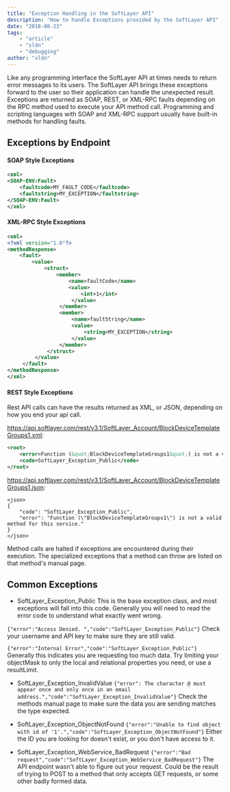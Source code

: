 ```yaml
---
title: "Exception Handling in the SoftLayer API"
description: "How to handle Exceptions provided by the SoftLayer API"
date: "2018-08-23"
tags:
    - "article"
    - "sldn"
    - "debugging"
author: "sldn"
---
```


Like any programming interface the SoftLayer API at times needs to return error messages to its users. The SoftLayer API brings these exceptions forward to the user so their application can handle the unexpected result. Exceptions are returned as SOAP, REST, or XML-RPC faults depending on the RPC method used to execute your API method call. Programming and scripting languages with SOAP and XML-RPC support usually have built-in methods for handling faults.

## Exceptions by Endpoint

#### SOAP Style Exceptions

```xml
<xml>
<SOAP-ENV:Fault>
    <faultcode>MY_FAULT_CODE</faultcode>
    <faultstring>MY_EXCEPTION</faultstring>
</SOAP-ENV:Fault>
</xml>
```

#### XML-RPC Style Exceptions

```xml
<xml>
<?xml version="1.0"?>
<methodResponse>
    <fault>
        <value>
            <struct>
                <member>
                    <name>faultCode</name>
                    <value>
                        <int>1</int>
                     </value>
                 </member>
                 <member>
                     <name>faultString</name>
                     <value>
                         <string>MY_EXCEPTION</string>
                     </value>
                 </member>
             </struct>
         </value>
     </fault>
</methodResponse>
</xml>
```
#### REST Style Exceptions

Rest API calls can have the results returned as XML, or JSON, depending on how you end your api call.

https://api.softlayer.com/rest/v3.1/SoftLayer_Account/BlockDeviceTemplateGroups1.xml:
```xml
<root>
    <error>Function (&quot;BlockDeviceTemplateGroups1&quot;) is not a valid method for this service.</error>
    <code>SoftLayer_Exception_Public</code>
</root>
```

https://api.softlayer.com/rest/v3.1/SoftLayer_Account/BlockDeviceTemplateGroups1.json:
```
<json>
{
    "code": "SoftLayer_Exception_Public",
    "error": "Function (\"BlockDeviceTemplateGroups1\") is not a valid method for this service."
}
</json>
```
Method calls are halted if exceptions are encountered during their execution.  The specialized exceptions that a method can throw are listed on that method's manual page.

## Common Exceptions 

- SoftLayer_Exception_Public
This is the base exception class, and most exceptions will fall into this code. Generally you will need to read the error code to understand what exactly went wrong.

`{"error":"Access Denied. ","code":"SoftLayer_Exception_Public"}`
Check your username and API key to make sure they are still valid. 

`{"error":"Internal Error","code":"SoftLayer_Exception_Public"}`
Generally this indicates you are requesting too much data. Try limiting your objectMask to only the local and relational properties you need, or use a resultLimit. 

- SoftLayer_Exception_InvalidValue
`{"error": The character @ must appear once and only once in an email address.","code":"SoftLayer_Exception_InvalidValue"}`
Check the methods manual page to make sure the data you are sending matches the type expected.

- SoftLayer_Exception_ObjectNotFound
`{"error":"Unable to find object with id of '1'.","code":"SoftLayer_Exception_ObjectNotFound"}`
Either the ID you are looking for doesn't exist, or you don't have access to it.

- SoftLayer_Exception_WebService_BadRequest
`{"error":"Bad request","code":"SoftLayer_Exception_WebService_BadRequest"}`
The API endpoint wasn't able to figure out your request. Could be the result of trying to POST to a method that only accepts GET requests, or some other badly formed data.


